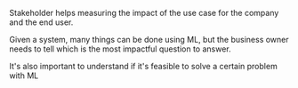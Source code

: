 

Stakeholder helps measuring the impact of the use case for the company and the end user.

Given a system, many things can be done using ML, but the business owner needs to tell which is the most impactful question to answer.

It's also important to understand if it's feasible to solve a certain problem with ML